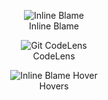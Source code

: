 <figure align="center">
  <img src="../../images/docs/current-line-blame.png" alt="Inline Blame" />
  <figcaption>Inline Blame</figcaption>
</figure>

<figure align="center">
  <img src="../../images/docs/code-lens.png" alt="Git CodeLens" />
  <figcaption>CodeLens</figcaption>
</figure>

<figure align="center">
  <img src="../../images/docs/hovers-current-line.png" alt="Inline Blame Hover" />
  <figcaption>Hovers</figcaption>
</figure>
